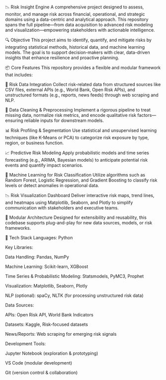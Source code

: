 📉 Risk Insight Engine
A comprehensive project designed to assess, monitor, and manage risk across financial, operational, and strategic domains using a data-centric and analytical approach. This repository spans the full pipeline—from data acquisition to advanced risk modeling and visualization—empowering stakeholders with actionable intelligence.

🔍 Objective
This project aims to identify, quantify, and mitigate risks by integrating statistical methods, historical data, and machine learning models. The goal is to support decision-makers with clear, data-driven insights that enhance resilience and proactive planning.

📦 Core Features
This repository provides a flexible and modular framework that includes:

🧩 Risk Data Integration
Collect risk-related data from structured sources like CSV files, external APIs (e.g., World Bank, Open Risk APIs), and unstructured formats (e.g., reports, news feeds) through web scraping and NLP.

🧼 Data Cleaning & Preprocessing
Implement a rigorous pipeline to treat missing data, normalize risk metrics, and encode qualitative risk factors—ensuring reliable inputs for downstream models.

📊 Risk Profiling & Segmentation
Use statistical and unsupervised learning techniques (like K-Means or PCA) to categorize risk exposure by type, region, or business function.

📈 Predictive Risk Modeling
Apply probabilistic models and time series forecasting (e.g., ARIMA, Bayesian models) to anticipate potential risk events and quantify impact scenarios.

🤖 Machine Learning for Risk Classification
Utilize algorithms such as Random Forest, Logistic Regression, and Gradient Boosting to classify risk levels or detect anomalies in operational data.

📉 Risk Visualization Dashboard
Deliver interactive risk maps, trend lines, and heatmaps using Matplotlib, Seaborn, and Plotly to simplify communication with stakeholders and executive teams.

📁 Modular Architecture
Designed for extensibility and reusability, this codebase supports plug-and-play for new data sources, models, or risk frameworks.

🧰 Tech Stack
Languages: Python

Key Libraries:

Data Handling: Pandas, NumPy

Machine Learning: Scikit-learn, XGBoost

Time Series & Probabilistic Modeling: Statsmodels, PyMC3, Prophet

Visualization: Matplotlib, Seaborn, Plotly

NLP (optional): spaCy, NLTK (for processing unstructured risk data)

Data Sources:

APIs: Open Risk API, World Bank Indicators

Datasets: Kaggle, Risk-focused datasets

News/Reports: Web scraping for emerging risk signals

Development Tools:

Jupyter Notebook (exploration & prototyping)

VS Code (modular development)

Git (version control & collaboration)

